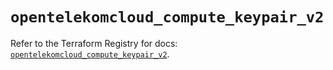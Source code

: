 # `opentelekomcloud_compute_keypair_v2`

Refer to the Terraform Registry for docs: [`opentelekomcloud_compute_keypair_v2`](https://registry.terraform.io/providers/opentelekomcloud/opentelekomcloud/1.36.9/docs/resources/compute_keypair_v2).
